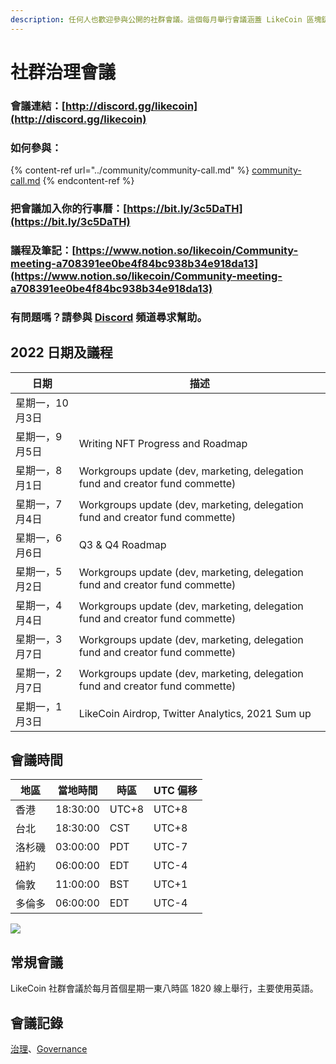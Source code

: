 ```yaml
---
description: 任何人也歡迎參與公開的社群會議。這個每月舉行會議涵蓋 LikeCoin 區塊鏈治理及生態發展
---
```


# 社群治理會議

### 會議連結：[http://discord.gg/likecoin](http://discord.gg/likecoin)

### 如何參與：

{% content-ref url="../community/community-call.md" %}
[community-call.md](../community/community-call.md)
{% endcontent-ref %}

### 把會議加入你的行事曆：[https://bit.ly/3c5DaTH](https://bit.ly/3c5DaTH)

### 議程及筆記：[https://www.notion.so/likecoin/Community-meeting-a708391ee0be4f84bc938b34e918da13](https://www.notion.so/likecoin/Community-meeting-a708391ee0be4f84bc938b34e918da13)

### 有問題嗎？請參與 [Discord](http://discord.gg/likecoin) 頻道尋求幫助。

## **2022 日期及議程**

| **日期**    | **描述**                                                                        |
| --------- | ----------------------------------------------------------------------------- |
| 星期一，10月3日 |                                                                               |
| 星期一，9月5日  | Writing NFT Progress and Roadmap                                              |
| 星期一，8月1日  | Workgroups update (dev, marketing, delegation fund and creator fund commette) |
| 星期一，7月4日  | Workgroups update (dev, marketing, delegation fund and creator fund commette) |
| 星期一，6月6日  | Q3 & Q4 Roadmap                                                               |
| 星期一，5月2日  | Workgroups update (dev, marketing, delegation fund and creator fund commette) |
| 星期一，4月4日  | Workgroups update (dev, marketing, delegation fund and creator fund commette) |
| 星期一，3月7日  | Workgroups update (dev, marketing, delegation fund and creator fund commette) |
| 星期一，2月7日  | Workgroups update (dev, marketing, delegation fund and creator fund commette) |
| 星期一，1月3日  | LikeCoin Airdrop, Twitter Analytics, 2021 Sum up                              |

## 會議時間

| **地**區 | **當地時間** | **時區** | **UTC 偏移** |
| ------ | -------- | ------ | ---------- |
| 香港     | 18:30:00 | UTC+8  | UTC+8      |
| 台北     | 18:30:00 | CST    | UTC+8      |
| 洛杉磯    | 03:00:00 | PDT    | UTC-7      |
| 紐約     | 06:00:00 | EDT    | UTC-4      |
| 倫敦     | 11:00:00 | BST    | UTC+1      |
| 多倫多    | 06:00:00 | EDT    | UTC-4      |

![](../../.gitbook/assets/LikeCoin\_AD70\_Validators-01.png)

## 常規會議 <a href="#monthly" id="monthly"></a>

LikeCoin  社群會議於每月首個星期一東八時區 1820 線上舉行，主要使用英語。

## 會議記錄 <a href="#minutes" id="minutes"></a>

[治理](https://blog.like.co/zh/category/%E6%B2%BB%E7%90%86/)、[Governance](https://blog.like.co/category/governance/)
